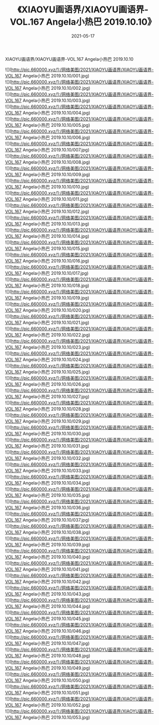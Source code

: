 ﻿---
layout: post
title:  《XIAOYU画语界/XIAOYU画语界-VOL.167 Angela小热巴 2019.10.10》
date:   2021-05-17
img: http://pic.660000.xyz/1:/网络美图/2021/XIAOYU画语界/XIAOYU画语界-VOL.167 Angela小热巴 2019.10.10/000.jpg
categories: [美女, 清纯, 唯美]
---

XIAOYU画语界/XIAOYU画语界-VOL.167 Angela小热巴 2019.10.10

 ![](http://pic.660000.xyz/1:/网络美图/2021/XIAOYU画语界/XIAOYU画语界-VOL.167 Angela小热巴 2019.10.10/001.jpg) <br>![](http://pic.660000.xyz/1:/网络美图/2021/XIAOYU画语界/XIAOYU画语界-VOL.167 Angela小热巴 2019.10.10/002.jpg) <br>![](http://pic.660000.xyz/1:/网络美图/2021/XIAOYU画语界/XIAOYU画语界-VOL.167 Angela小热巴 2019.10.10/003.jpg) <br>![](http://pic.660000.xyz/1:/网络美图/2021/XIAOYU画语界/XIAOYU画语界-VOL.167 Angela小热巴 2019.10.10/004.jpg) <br>![](http://pic.660000.xyz/1:/网络美图/2021/XIAOYU画语界/XIAOYU画语界-VOL.167 Angela小热巴 2019.10.10/005.jpg) <br>![](http://pic.660000.xyz/1:/网络美图/2021/XIAOYU画语界/XIAOYU画语界-VOL.167 Angela小热巴 2019.10.10/006.jpg) <br>![](http://pic.660000.xyz/1:/网络美图/2021/XIAOYU画语界/XIAOYU画语界-VOL.167 Angela小热巴 2019.10.10/007.jpg) <br>![](http://pic.660000.xyz/1:/网络美图/2021/XIAOYU画语界/XIAOYU画语界-VOL.167 Angela小热巴 2019.10.10/008.jpg) <br>![](http://pic.660000.xyz/1:/网络美图/2021/XIAOYU画语界/XIAOYU画语界-VOL.167 Angela小热巴 2019.10.10/009.jpg) <br>![](http://pic.660000.xyz/1:/网络美图/2021/XIAOYU画语界/XIAOYU画语界-VOL.167 Angela小热巴 2019.10.10/010.jpg) <br>![](http://pic.660000.xyz/1:/网络美图/2021/XIAOYU画语界/XIAOYU画语界-VOL.167 Angela小热巴 2019.10.10/011.jpg) <br>![](http://pic.660000.xyz/1:/网络美图/2021/XIAOYU画语界/XIAOYU画语界-VOL.167 Angela小热巴 2019.10.10/012.jpg) <br>![](http://pic.660000.xyz/1:/网络美图/2021/XIAOYU画语界/XIAOYU画语界-VOL.167 Angela小热巴 2019.10.10/013.jpg) <br>![](http://pic.660000.xyz/1:/网络美图/2021/XIAOYU画语界/XIAOYU画语界-VOL.167 Angela小热巴 2019.10.10/014.jpg) <br>![](http://pic.660000.xyz/1:/网络美图/2021/XIAOYU画语界/XIAOYU画语界-VOL.167 Angela小热巴 2019.10.10/015.jpg) <br>![](http://pic.660000.xyz/1:/网络美图/2021/XIAOYU画语界/XIAOYU画语界-VOL.167 Angela小热巴 2019.10.10/016.jpg) <br>![](http://pic.660000.xyz/1:/网络美图/2021/XIAOYU画语界/XIAOYU画语界-VOL.167 Angela小热巴 2019.10.10/017.jpg) <br>![](http://pic.660000.xyz/1:/网络美图/2021/XIAOYU画语界/XIAOYU画语界-VOL.167 Angela小热巴 2019.10.10/018.jpg) <br>![](http://pic.660000.xyz/1:/网络美图/2021/XIAOYU画语界/XIAOYU画语界-VOL.167 Angela小热巴 2019.10.10/019.jpg) <br>![](http://pic.660000.xyz/1:/网络美图/2021/XIAOYU画语界/XIAOYU画语界-VOL.167 Angela小热巴 2019.10.10/020.jpg) <br>![](http://pic.660000.xyz/1:/网络美图/2021/XIAOYU画语界/XIAOYU画语界-VOL.167 Angela小热巴 2019.10.10/021.jpg) <br>![](http://pic.660000.xyz/1:/网络美图/2021/XIAOYU画语界/XIAOYU画语界-VOL.167 Angela小热巴 2019.10.10/022.jpg) <br>![](http://pic.660000.xyz/1:/网络美图/2021/XIAOYU画语界/XIAOYU画语界-VOL.167 Angela小热巴 2019.10.10/023.jpg) <br>![](http://pic.660000.xyz/1:/网络美图/2021/XIAOYU画语界/XIAOYU画语界-VOL.167 Angela小热巴 2019.10.10/024.jpg) <br>![](http://pic.660000.xyz/1:/网络美图/2021/XIAOYU画语界/XIAOYU画语界-VOL.167 Angela小热巴 2019.10.10/025.jpg) <br>![](http://pic.660000.xyz/1:/网络美图/2021/XIAOYU画语界/XIAOYU画语界-VOL.167 Angela小热巴 2019.10.10/026.jpg) <br>![](http://pic.660000.xyz/1:/网络美图/2021/XIAOYU画语界/XIAOYU画语界-VOL.167 Angela小热巴 2019.10.10/027.jpg) <br>![](http://pic.660000.xyz/1:/网络美图/2021/XIAOYU画语界/XIAOYU画语界-VOL.167 Angela小热巴 2019.10.10/028.jpg) <br>![](http://pic.660000.xyz/1:/网络美图/2021/XIAOYU画语界/XIAOYU画语界-VOL.167 Angela小热巴 2019.10.10/029.jpg) <br>![](http://pic.660000.xyz/1:/网络美图/2021/XIAOYU画语界/XIAOYU画语界-VOL.167 Angela小热巴 2019.10.10/030.jpg) <br>![](http://pic.660000.xyz/1:/网络美图/2021/XIAOYU画语界/XIAOYU画语界-VOL.167 Angela小热巴 2019.10.10/031.jpg) <br>![](http://pic.660000.xyz/1:/网络美图/2021/XIAOYU画语界/XIAOYU画语界-VOL.167 Angela小热巴 2019.10.10/032.jpg) <br>![](http://pic.660000.xyz/1:/网络美图/2021/XIAOYU画语界/XIAOYU画语界-VOL.167 Angela小热巴 2019.10.10/033.jpg) <br>![](http://pic.660000.xyz/1:/网络美图/2021/XIAOYU画语界/XIAOYU画语界-VOL.167 Angela小热巴 2019.10.10/034.jpg) <br>![](http://pic.660000.xyz/1:/网络美图/2021/XIAOYU画语界/XIAOYU画语界-VOL.167 Angela小热巴 2019.10.10/035.jpg) <br>![](http://pic.660000.xyz/1:/网络美图/2021/XIAOYU画语界/XIAOYU画语界-VOL.167 Angela小热巴 2019.10.10/036.jpg) <br>![](http://pic.660000.xyz/1:/网络美图/2021/XIAOYU画语界/XIAOYU画语界-VOL.167 Angela小热巴 2019.10.10/037.jpg) <br>![](http://pic.660000.xyz/1:/网络美图/2021/XIAOYU画语界/XIAOYU画语界-VOL.167 Angela小热巴 2019.10.10/038.jpg) <br>![](http://pic.660000.xyz/1:/网络美图/2021/XIAOYU画语界/XIAOYU画语界-VOL.167 Angela小热巴 2019.10.10/039.jpg) <br>![](http://pic.660000.xyz/1:/网络美图/2021/XIAOYU画语界/XIAOYU画语界-VOL.167 Angela小热巴 2019.10.10/040.jpg) <br>![](http://pic.660000.xyz/1:/网络美图/2021/XIAOYU画语界/XIAOYU画语界-VOL.167 Angela小热巴 2019.10.10/041.jpg) <br>![](http://pic.660000.xyz/1:/网络美图/2021/XIAOYU画语界/XIAOYU画语界-VOL.167 Angela小热巴 2019.10.10/042.jpg) <br>![](http://pic.660000.xyz/1:/网络美图/2021/XIAOYU画语界/XIAOYU画语界-VOL.167 Angela小热巴 2019.10.10/043.jpg) <br>![](http://pic.660000.xyz/1:/网络美图/2021/XIAOYU画语界/XIAOYU画语界-VOL.167 Angela小热巴 2019.10.10/044.jpg) <br>![](http://pic.660000.xyz/1:/网络美图/2021/XIAOYU画语界/XIAOYU画语界-VOL.167 Angela小热巴 2019.10.10/045.jpg) <br>![](http://pic.660000.xyz/1:/网络美图/2021/XIAOYU画语界/XIAOYU画语界-VOL.167 Angela小热巴 2019.10.10/046.jpg) <br>![](http://pic.660000.xyz/1:/网络美图/2021/XIAOYU画语界/XIAOYU画语界-VOL.167 Angela小热巴 2019.10.10/047.jpg) <br>![](http://pic.660000.xyz/1:/网络美图/2021/XIAOYU画语界/XIAOYU画语界-VOL.167 Angela小热巴 2019.10.10/048.jpg) <br>![](http://pic.660000.xyz/1:/网络美图/2021/XIAOYU画语界/XIAOYU画语界-VOL.167 Angela小热巴 2019.10.10/049.jpg) <br>![](http://pic.660000.xyz/1:/网络美图/2021/XIAOYU画语界/XIAOYU画语界-VOL.167 Angela小热巴 2019.10.10/050.jpg) <br>![](http://pic.660000.xyz/1:/网络美图/2021/XIAOYU画语界/XIAOYU画语界-VOL.167 Angela小热巴 2019.10.10/051.jpg) <br>![](http://pic.660000.xyz/1:/网络美图/2021/XIAOYU画语界/XIAOYU画语界-VOL.167 Angela小热巴 2019.10.10/052.jpg) <br>![](http://pic.660000.xyz/1:/网络美图/2021/XIAOYU画语界/XIAOYU画语界-VOL.167 Angela小热巴 2019.10.10/053.jpg) <br>